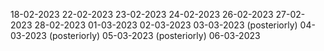 18-02-2023
22-02-2023
23-02-2023
24-02-2023
26-02-2023
27-02-2023
28-02-2023
01-03-2023
02-03-2023
03-03-2023 (posteriorly)
04-03-2023 (posteriorly)
05-03-2023 (posteriorly)
06-03-2023